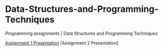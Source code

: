 # Data-Structures-and-Programming-Techniques
Programming assignments | Data Structures and Programming Techniques

[Assignment 1 Presentation](https://www.mediafire.com/file/lushcnkwhu05wrg/Ergasia_1_2021.pdf/file)
[Assignment 2 Presentation]